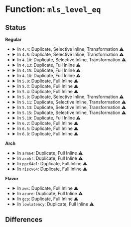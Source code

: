 # Function: <code>mls_level_eq</code>

## Status
<b>Regular</b>
<ul>
<li>
<details>
<summary>In <code>4.4</code>: Duplicate, Selective Inline, Transformation ⚠️</summary>

**Collision:** Static Duplication

**Inline:** Selective

**Transformation:** True

**Instances:**

```
In security/selinux/ss/policydb.c (ffffffff81350e3c)
Location: security/selinux/ss/mls_types.h:29
Inline: True
Inline callers:
  - security/selinux/ss/policydb.c:mls_write_range_helper
```
```
In security/selinux/ss/services.c (ffffffff81355140)
Location: security/selinux/ss/mls_types.h:29
Inline: True
Inline callers:
  - security/selinux/ss/services.c:constraint_expr_eval
  - security/selinux/ss/services.c:constraint_expr_eval
  - security/selinux/ss/services.c:selinux_audit_rule_match
  - security/selinux/ss/services.c:selinux_audit_rule_match
  - security/selinux/ss/services.c:selinux_audit_rule_match
  - security/selinux/ss/services.c:selinux_audit_rule_match
Direct callers:
  - security/selinux/ss/services.c:selinux_audit_rule_match
  - security/selinux/ss/services.c:selinux_audit_rule_match
  - security/selinux/ss/services.c:selinux_audit_rule_match
  - security/selinux/ss/services.c:selinux_audit_rule_match
```
```
In security/selinux/ss/mls.c (ffffffff8135b83b)
Location: security/selinux/ss/mls_types.h:29
Inline: True
Inline callers:
  - security/selinux/ss/mls.c:mls_compute_context_len
  - security/selinux/ss/mls.c:mls_sid_to_context
```
**Symbols:**

```
ffffffff81355140-ffffffff8135515b: mls_level_eq.part.4 (STB_LOCAL)
```
</details>
</li>
<li>
<details>
<summary>In <code>4.8</code>: Duplicate, Selective Inline, Transformation ⚠️</summary>

**Collision:** Static Duplication

**Inline:** Selective

**Transformation:** True

**Instances:**

```
In security/selinux/ss/policydb.c (ffffffff81386e9c)
Location: security/selinux/ss/mls_types.h:29
Inline: True
Inline callers:
  - security/selinux/ss/policydb.c:mls_write_range_helper
```
```
In security/selinux/ss/services.c (ffffffff81390501)
Location: security/selinux/ss/mls_types.h:29
Inline: True
Inline callers:
  - security/selinux/ss/services.c:selinux_audit_rule_match
  - security/selinux/ss/services.c:selinux_audit_rule_match
  - security/selinux/ss/services.c:selinux_audit_rule_match
  - security/selinux/ss/services.c:selinux_audit_rule_match
  - security/selinux/ss/services.c:constraint_expr_eval
  - security/selinux/ss/services.c:constraint_expr_eval
Direct callers:
  - security/selinux/ss/services.c:selinux_audit_rule_match
  - security/selinux/ss/services.c:selinux_audit_rule_match
  - security/selinux/ss/services.c:selinux_audit_rule_match
  - security/selinux/ss/services.c:selinux_audit_rule_match
```
```
In security/selinux/ss/mls.c (ffffffff813919eb)
Location: security/selinux/ss/mls_types.h:29
Inline: True
Inline callers:
  - security/selinux/ss/mls.c:mls_sid_to_context
  - security/selinux/ss/mls.c:mls_compute_context_len
```
**Symbols:**

```
ffffffff8138b0c0-ffffffff8138b0db: mls_level_eq.part.4 (STB_LOCAL)
```
</details>
</li>
<li>
<details>
<summary>In <code>4.10</code>: Duplicate, Selective Inline, Transformation ⚠️</summary>

**Collision:** Static Duplication

**Inline:** Selective

**Transformation:** True

**Instances:**

```
In security/selinux/ss/policydb.c (ffffffff8139d94c)
Location: security/selinux/ss/mls_types.h:29
Inline: True
Inline callers:
  - security/selinux/ss/policydb.c:mls_write_range_helper
```
```
In security/selinux/ss/services.c (ffffffff813a7121)
Location: security/selinux/ss/mls_types.h:29
Inline: True
Inline callers:
  - security/selinux/ss/services.c:selinux_audit_rule_match
  - security/selinux/ss/services.c:selinux_audit_rule_match
  - security/selinux/ss/services.c:selinux_audit_rule_match
  - security/selinux/ss/services.c:selinux_audit_rule_match
  - security/selinux/ss/services.c:constraint_expr_eval
  - security/selinux/ss/services.c:constraint_expr_eval
Direct callers:
  - security/selinux/ss/services.c:selinux_audit_rule_match
  - security/selinux/ss/services.c:selinux_audit_rule_match
  - security/selinux/ss/services.c:selinux_audit_rule_match
  - security/selinux/ss/services.c:selinux_audit_rule_match
```
```
In security/selinux/ss/mls.c (ffffffff813a861b)
Location: security/selinux/ss/mls_types.h:29
Inline: True
Inline callers:
  - security/selinux/ss/mls.c:mls_sid_to_context
  - security/selinux/ss/mls.c:mls_compute_context_len
```
**Symbols:**

```
ffffffff813a1cd0-ffffffff813a1ceb: mls_level_eq.part.4 (STB_LOCAL)
```
</details>
</li>
<li>
<details>
<summary>In <code>4.13</code>: Duplicate, Full Inline ⚠️</summary>

**Collision:** Static Duplication

**Inline:** Full

**Transformation:** False

**Instances:**

```
In security/selinux/ss/policydb.c (ffffffff813b439c)
Location: security/selinux/ss/mls_types.h:29
Inline: True
```
```
In security/selinux/ss/services.c (ffffffff813bdb9c)
Location: security/selinux/ss/mls_types.h:29
Inline: True
Inline callers:
  - security/selinux/ss/services.c:selinux_audit_rule_match
  - security/selinux/ss/services.c:selinux_audit_rule_match
  - security/selinux/ss/services.c:selinux_audit_rule_match
  - security/selinux/ss/services.c:selinux_audit_rule_match
  - security/selinux/ss/services.c:constraint_expr_eval
  - security/selinux/ss/services.c:constraint_expr_eval
```
```
In security/selinux/ss/mls.c (ffffffff813bf33b)
Location: security/selinux/ss/mls_types.h:29
Inline: True
Inline callers:
  - security/selinux/ss/mls.c:mls_sid_to_context
  - security/selinux/ss/mls.c:mls_compute_context_len
```
</details>
</li>
<li>
<details>
<summary>In <code>4.15</code>: Duplicate, Full Inline ⚠️</summary>

**Collision:** Static Duplication

**Inline:** Full

**Transformation:** False

**Instances:**

```
In security/selinux/ss/policydb.c (ffffffff813da4ec)
Location: security/selinux/ss/mls_types.h:30
Inline: True
```
```
In security/selinux/ss/services.c (ffffffff813e3d2b)
Location: security/selinux/ss/mls_types.h:30
Inline: True
Inline callers:
  - security/selinux/ss/services.c:selinux_audit_rule_match
  - security/selinux/ss/services.c:selinux_audit_rule_match
  - security/selinux/ss/services.c:selinux_audit_rule_match
  - security/selinux/ss/services.c:selinux_audit_rule_match
  - security/selinux/ss/services.c:constraint_expr_eval
  - security/selinux/ss/services.c:constraint_expr_eval
```
```
In security/selinux/ss/mls.c (ffffffff813e54f5)
Location: security/selinux/ss/mls_types.h:30
Inline: True
Inline callers:
  - security/selinux/ss/mls.c:mls_sid_to_context
  - security/selinux/ss/mls.c:mls_compute_context_len
```
</details>
</li>
<li>
<details>
<summary>In <code>4.18</code>: Duplicate, Full Inline ⚠️</summary>

**Collision:** Static Duplication

**Inline:** Full

**Transformation:** False

**Instances:**

```
In security/selinux/ss/policydb.c (ffffffff8140a8ad)
Location: security/selinux/ss/mls_types.h:30
Inline: True
Inline callers:
  - security/selinux/ss/policydb.c:mls_write_range_helper
```
```
In security/selinux/ss/services.c (ffffffff81414583)
Location: security/selinux/ss/mls_types.h:30
Inline: True
Inline callers:
  - security/selinux/ss/services.c:selinux_audit_rule_match
  - security/selinux/ss/services.c:selinux_audit_rule_match
  - security/selinux/ss/services.c:selinux_audit_rule_match
  - security/selinux/ss/services.c:selinux_audit_rule_match
```
```
In security/selinux/ss/mls.c (ffffffff814160c5)
Location: security/selinux/ss/mls_types.h:30
Inline: True
Inline callers:
  - security/selinux/ss/mls.c:mls_sid_to_context
  - security/selinux/ss/mls.c:mls_compute_context_len
```
</details>
</li>
<li>
<details>
<summary>In <code>5.0</code>: Duplicate, Full Inline ⚠️</summary>

**Collision:** Static Duplication

**Inline:** Full

**Transformation:** False

**Instances:**

```
In security/selinux/ss/policydb.c (ffffffff81426d1d)
Location: security/selinux/ss/mls_types.h:30
Inline: True
Inline callers:
  - security/selinux/ss/policydb.c:mls_write_range_helper
```
```
In security/selinux/ss/services.c (ffffffff81430a70)
Location: security/selinux/ss/mls_types.h:30
Inline: True
Inline callers:
  - security/selinux/ss/services.c:selinux_audit_rule_match
  - security/selinux/ss/services.c:selinux_audit_rule_match
  - security/selinux/ss/services.c:selinux_audit_rule_match
  - security/selinux/ss/services.c:selinux_audit_rule_match
  - security/selinux/ss/services.c:selinux_audit_rule_match
  - security/selinux/ss/services.c:selinux_audit_rule_match
  - security/selinux/ss/services.c:selinux_audit_rule_match
```
```
In security/selinux/ss/mls.c (ffffffff81432895)
Location: security/selinux/ss/mls_types.h:30
Inline: True
Inline callers:
  - security/selinux/ss/mls.c:mls_sid_to_context
  - security/selinux/ss/mls.c:mls_sid_to_context
  - security/selinux/ss/mls.c:mls_compute_context_len
  - security/selinux/ss/mls.c:mls_compute_context_len
```
</details>
</li>
<li>
<details>
<summary>In <code>5.3</code>: Duplicate, Full Inline ⚠️</summary>

**Collision:** Static Duplication

**Inline:** Full

**Transformation:** False

**Instances:**

```
In security/selinux/ss/policydb.c (ffffffff814545ee)
Location: security/selinux/ss/mls_types.h:30
Inline: True
Inline callers:
  - security/selinux/ss/policydb.c:mls_write_range_helper
```
```
In security/selinux/ss/services.c (ffffffff8145e400)
Location: security/selinux/ss/mls_types.h:30
Inline: True
Inline callers:
  - security/selinux/ss/services.c:selinux_audit_rule_match
  - security/selinux/ss/services.c:selinux_audit_rule_match
  - security/selinux/ss/services.c:selinux_audit_rule_match
  - security/selinux/ss/services.c:selinux_audit_rule_match
  - security/selinux/ss/services.c:selinux_audit_rule_match
  - security/selinux/ss/services.c:selinux_audit_rule_match
  - security/selinux/ss/services.c:selinux_audit_rule_match
```
```
In security/selinux/ss/mls.c (ffffffff814602df)
Location: security/selinux/ss/mls_types.h:30
Inline: True
Inline callers:
  - security/selinux/ss/mls.c:mls_sid_to_context
  - security/selinux/ss/mls.c:mls_sid_to_context
  - security/selinux/ss/mls.c:mls_compute_context_len
  - security/selinux/ss/mls.c:mls_compute_context_len
```
</details>
</li>
<li>
<details>
<summary>In <code>5.4</code>: Duplicate, Full Inline ⚠️</summary>

**Collision:** Static Duplication

**Inline:** Full

**Transformation:** False

**Instances:**

```
In security/selinux/ss/policydb.c (ffffffff8146e38e)
Location: security/selinux/ss/mls_types.h:30
Inline: True
Inline callers:
  - security/selinux/ss/policydb.c:mls_write_range_helper
```
```
In security/selinux/ss/services.c (ffffffff814781b0)
Location: security/selinux/ss/mls_types.h:30
Inline: True
Inline callers:
  - security/selinux/ss/services.c:selinux_audit_rule_match
  - security/selinux/ss/services.c:selinux_audit_rule_match
  - security/selinux/ss/services.c:selinux_audit_rule_match
  - security/selinux/ss/services.c:selinux_audit_rule_match
  - security/selinux/ss/services.c:selinux_audit_rule_match
  - security/selinux/ss/services.c:selinux_audit_rule_match
  - security/selinux/ss/services.c:selinux_audit_rule_match
```
```
In security/selinux/ss/mls.c (ffffffff8147a08f)
Location: security/selinux/ss/mls_types.h:30
Inline: True
Inline callers:
  - security/selinux/ss/mls.c:mls_sid_to_context
  - security/selinux/ss/mls.c:mls_sid_to_context
  - security/selinux/ss/mls.c:mls_compute_context_len
  - security/selinux/ss/mls.c:mls_compute_context_len
```
</details>
</li>
<li>
<details>
<summary>In <code>5.8</code>: Duplicate, Selective Inline, Transformation ⚠️</summary>

**Collision:** Static Duplication

**Inline:** Selective

**Transformation:** True

**Instances:**

```
In security/selinux/ss/policydb.c (0)
Location: security/selinux/ss/mls_types.h:30
Inline: True
Inline callers:
  - security/selinux/ss/policydb.c:mls_write_range_helper
```
```
In security/selinux/ss/services.c (ffffffff814cd65d)
Location: security/selinux/ss/mls_types.h:30
Inline: True
Inline callers:
  - security/selinux/ss/services.c:selinux_audit_rule_match
  - security/selinux/ss/services.c:selinux_audit_rule_match
  - security/selinux/ss/services.c:selinux_audit_rule_match
  - security/selinux/ss/services.c:selinux_audit_rule_match
  - security/selinux/ss/services.c:selinux_audit_rule_match
  - security/selinux/ss/services.c:selinux_audit_rule_match
  - security/selinux/ss/services.c:constraint_expr_eval
  - security/selinux/ss/services.c:constraint_expr_eval
  - security/selinux/ss/services.c:constraint_expr_eval
  - security/selinux/ss/services.c:constraint_expr_eval
Direct callers:
  - security/selinux/ss/services.c:selinux_audit_rule_match
```
```
In security/selinux/ss/mls.c (ffffffff814cf668)
Location: security/selinux/ss/mls_types.h:30
Inline: True
Inline callers:
  - security/selinux/ss/mls.c:mls_sid_to_context
  - security/selinux/ss/mls.c:mls_sid_to_context
  - security/selinux/ss/mls.c:mls_compute_context_len
  - security/selinux/ss/mls.c:mls_compute_context_len
```
**Symbols:**

```
ffffffff814c7de0-ffffffff814c7dfb: mls_level_eq.part.0 (STB_LOCAL)
```
</details>
</li>
<li>
<details>
<summary>In <code>5.11</code>: Duplicate, Selective Inline, Transformation ⚠️</summary>

**Collision:** Static Duplication

**Inline:** Selective

**Transformation:** True

**Instances:**

```
In security/selinux/ss/policydb.c (0)
Location: security/selinux/ss/mls_types.h:30
Inline: True
Inline callers:
  - security/selinux/ss/policydb.c:mls_write_range_helper
```
```
In security/selinux/ss/services.c (ffffffff814eac84)
Location: security/selinux/ss/mls_types.h:30
Inline: True
Inline callers:
  - security/selinux/ss/services.c:selinux_audit_rule_match
  - security/selinux/ss/services.c:selinux_audit_rule_match
  - security/selinux/ss/services.c:selinux_audit_rule_match
  - security/selinux/ss/services.c:selinux_audit_rule_match
  - security/selinux/ss/services.c:selinux_audit_rule_match
  - security/selinux/ss/services.c:selinux_audit_rule_match
  - security/selinux/ss/services.c:constraint_expr_eval
  - security/selinux/ss/services.c:constraint_expr_eval
  - security/selinux/ss/services.c:constraint_expr_eval
  - security/selinux/ss/services.c:constraint_expr_eval
Direct callers:
  - security/selinux/ss/services.c:selinux_audit_rule_match
  - security/selinux/ss/services.c:selinux_audit_rule_match
```
```
In security/selinux/ss/mls.c (ffffffff814ecb9c)
Location: security/selinux/ss/mls_types.h:30
Inline: True
Inline callers:
  - security/selinux/ss/mls.c:mls_sid_to_context
  - security/selinux/ss/mls.c:mls_sid_to_context
  - security/selinux/ss/mls.c:mls_compute_context_len
  - security/selinux/ss/mls.c:mls_compute_context_len
```
**Symbols:**

```
ffffffff814e5c00-ffffffff814e5c1b: mls_level_eq.part.0 (STB_LOCAL)
```
</details>
</li>
<li>
<details>
<summary>In <code>5.13</code>: Duplicate, Selective Inline, Transformation ⚠️</summary>

**Collision:** Static Duplication

**Inline:** Selective

**Transformation:** True

**Instances:**

```
In security/selinux/ss/policydb.c (0)
Location: security/selinux/ss/mls_types.h:30
Inline: True
Inline callers:
  - security/selinux/ss/policydb.c:mls_write_range_helper
```
```
In security/selinux/ss/services.c (ffffffff814f18e4)
Location: security/selinux/ss/mls_types.h:30
Inline: True
Inline callers:
  - security/selinux/ss/services.c:selinux_audit_rule_match
  - security/selinux/ss/services.c:selinux_audit_rule_match
  - security/selinux/ss/services.c:selinux_audit_rule_match
  - security/selinux/ss/services.c:selinux_audit_rule_match
  - security/selinux/ss/services.c:selinux_audit_rule_match
  - security/selinux/ss/services.c:selinux_audit_rule_match
  - security/selinux/ss/services.c:constraint_expr_eval
  - security/selinux/ss/services.c:constraint_expr_eval
  - security/selinux/ss/services.c:constraint_expr_eval
  - security/selinux/ss/services.c:constraint_expr_eval
Direct callers:
  - security/selinux/ss/services.c:selinux_audit_rule_match
  - security/selinux/ss/services.c:selinux_audit_rule_match
```
```
In security/selinux/ss/mls.c (ffffffff814f3936)
Location: security/selinux/ss/mls_types.h:30
Inline: True
Inline callers:
  - security/selinux/ss/mls.c:mls_sid_to_context
  - security/selinux/ss/mls.c:mls_sid_to_context
  - security/selinux/ss/mls.c:mls_compute_context_len
  - security/selinux/ss/mls.c:mls_compute_context_len
```
**Symbols:**

```
ffffffff814ec4d0-ffffffff814ec4eb: mls_level_eq.part.0 (STB_LOCAL)
```
</details>
</li>
<li>
<details>
<summary>In <code>5.15</code>: Duplicate, Selective Inline, Transformation ⚠️</summary>

**Collision:** Static Duplication

**Inline:** Selective

**Transformation:** True

**Instances:**

```
In security/selinux/ss/policydb.c (0)
Location: security/selinux/ss/mls_types.h:30
Inline: True
Inline callers:
  - security/selinux/ss/policydb.c:mls_write_range_helper
```
```
In security/selinux/ss/services.c (ffffffff8154bfa2)
Location: security/selinux/ss/mls_types.h:30
Inline: True
Inline callers:
  - security/selinux/ss/services.c:selinux_audit_rule_match
  - security/selinux/ss/services.c:selinux_audit_rule_match
  - security/selinux/ss/services.c:selinux_audit_rule_match
  - security/selinux/ss/services.c:selinux_audit_rule_match
  - security/selinux/ss/services.c:selinux_audit_rule_match
  - security/selinux/ss/services.c:selinux_audit_rule_match
  - security/selinux/ss/services.c:constraint_expr_eval
  - security/selinux/ss/services.c:constraint_expr_eval
  - security/selinux/ss/services.c:constraint_expr_eval
  - security/selinux/ss/services.c:constraint_expr_eval
Direct callers:
  - security/selinux/ss/services.c:selinux_audit_rule_match
  - security/selinux/ss/services.c:selinux_audit_rule_match
```
```
In security/selinux/ss/mls.c (ffffffff8154e2ba)
Location: security/selinux/ss/mls_types.h:30
Inline: True
Inline callers:
  - security/selinux/ss/mls.c:mls_sid_to_context
  - security/selinux/ss/mls.c:mls_sid_to_context
  - security/selinux/ss/mls.c:mls_compute_context_len
  - security/selinux/ss/mls.c:mls_compute_context_len
```
**Symbols:**

```
ffffffff81546120-ffffffff8154613b: mls_level_eq.part.0 (STB_LOCAL)
```
</details>
</li>
<li>
<details>
<summary>In <code>5.19</code>: Duplicate, Full Inline ⚠️</summary>

**Collision:** Static Duplication

**Inline:** Full

**Transformation:** False

**Instances:**

```
In security/selinux/ss/policydb.c (ffffffff815d9f53)
Location: security/selinux/ss/mls_types.h:30
Inline: True
Inline callers:
  - security/selinux/ss/policydb.c:mls_write_range_helper
```
```
In security/selinux/ss/services.c (ffffffff815e4e84)
Location: security/selinux/ss/mls_types.h:30
Inline: True
Inline callers:
  - security/selinux/ss/services.c:selinux_audit_rule_match
  - security/selinux/ss/services.c:selinux_audit_rule_match
  - security/selinux/ss/services.c:selinux_audit_rule_match
  - security/selinux/ss/services.c:selinux_audit_rule_match
  - security/selinux/ss/services.c:constraint_expr_eval
  - security/selinux/ss/services.c:constraint_expr_eval
```
```
In security/selinux/ss/mls.c (ffffffff815e7056)
Location: security/selinux/ss/mls_types.h:30
Inline: True
Inline callers:
  - security/selinux/ss/mls.c:mls_sid_to_context
  - security/selinux/ss/mls.c:mls_compute_context_len
```
</details>
</li>
<li>
<details>
<summary>In <code>6.2</code>: Duplicate, Full Inline ⚠️</summary>

**Collision:** Static Duplication

**Inline:** Full

**Transformation:** False

**Instances:**

```
In security/selinux/ss/policydb.c (ffffffff816869f3)
Location: security/selinux/ss/mls_types.h:30
Inline: True
Inline callers:
  - security/selinux/ss/policydb.c:mls_write_range_helper
```
```
In security/selinux/ss/services.c (ffffffff816942c4)
Location: security/selinux/ss/mls_types.h:30
Inline: True
Inline callers:
  - security/selinux/ss/services.c:selinux_audit_rule_match
  - security/selinux/ss/services.c:selinux_audit_rule_match
  - security/selinux/ss/services.c:selinux_audit_rule_match
  - security/selinux/ss/services.c:selinux_audit_rule_match
  - security/selinux/ss/services.c:constraint_expr_eval
  - security/selinux/ss/services.c:constraint_expr_eval
```
```
In security/selinux/ss/mls.c (ffffffff816966cc)
Location: security/selinux/ss/mls_types.h:30
Inline: True
Inline callers:
  - security/selinux/ss/mls.c:mls_sid_to_context
  - security/selinux/ss/mls.c:mls_compute_context_len
```
</details>
</li>
<li>
<details>
<summary>In <code>6.5</code>: Duplicate, Full Inline ⚠️</summary>

**Collision:** Static Duplication

**Inline:** Full

**Transformation:** False

**Instances:**

```
In security/selinux/ss/policydb.c (ffffffff816bf5b3)
Location: security/selinux/ss/mls_types.h:30
Inline: True
Inline callers:
  - security/selinux/ss/policydb.c:mls_write_range_helper
```
```
In security/selinux/ss/services.c (ffffffff816cc7f6)
Location: security/selinux/ss/mls_types.h:30
Inline: True
Inline callers:
  - security/selinux/ss/services.c:selinux_audit_rule_match
  - security/selinux/ss/services.c:selinux_audit_rule_match
  - security/selinux/ss/services.c:selinux_audit_rule_match
  - security/selinux/ss/services.c:selinux_audit_rule_match
  - security/selinux/ss/services.c:constraint_expr_eval
  - security/selinux/ss/services.c:constraint_expr_eval
```
```
In security/selinux/ss/mls.c (ffffffff816cebc7)
Location: security/selinux/ss/mls_types.h:30
Inline: True
Inline callers:
  - security/selinux/ss/mls.c:mls_sid_to_context
  - security/selinux/ss/mls.c:mls_compute_context_len
```
</details>
</li>
<li>
<details>
<summary>In <code>6.8</code>: Duplicate, Full Inline ⚠️</summary>

**Collision:** Static Duplication

**Inline:** Full

**Transformation:** False

**Instances:**

```
In security/selinux/ss/policydb.c (ffffffff816fbdf3)
Location: security/selinux/ss/mls_types.h:30
Inline: True
Inline callers:
  - security/selinux/ss/policydb.c:mls_write_range_helper
```
```
In security/selinux/ss/services.c (ffffffff81703285)
Location: security/selinux/ss/mls_types.h:30
Inline: True
Inline callers:
  - security/selinux/ss/services.c:constraint_expr_eval
  - security/selinux/ss/services.c:constraint_expr_eval
```
```
In security/selinux/ss/mls.c (ffffffff8170b1e7)
Location: security/selinux/ss/mls_types.h:30
Inline: True
Inline callers:
  - security/selinux/ss/mls.c:mls_sid_to_context
  - security/selinux/ss/mls.c:mls_compute_context_len
```
</details>
</li>
</ul>
<b>Arch</b>
<ul>
<li>
<details>
<summary>In <code>arm64</code>: Duplicate, Full Inline ⚠️</summary>

**Collision:** Static Duplication

**Inline:** Full

**Transformation:** False

**Instances:**

```
In security/selinux/ss/policydb.c (ffff80001055da5c)
Location: security/selinux/ss/mls_types.h:30
Inline: True
Inline callers:
  - security/selinux/ss/policydb.c:mls_write_range_helper
```
```
In security/selinux/ss/services.c (ffff800010568238)
Location: security/selinux/ss/mls_types.h:30
Inline: True
Inline callers:
  - security/selinux/ss/services.c:selinux_audit_rule_match
  - security/selinux/ss/services.c:selinux_audit_rule_match
  - security/selinux/ss/services.c:selinux_audit_rule_match
  - security/selinux/ss/services.c:selinux_audit_rule_match
  - security/selinux/ss/services.c:selinux_audit_rule_match
  - security/selinux/ss/services.c:selinux_audit_rule_match
  - security/selinux/ss/services.c:selinux_audit_rule_match
```
```
In security/selinux/ss/mls.c (ffff80001056a554)
Location: security/selinux/ss/mls_types.h:30
Inline: True
Inline callers:
  - security/selinux/ss/mls.c:mls_sid_to_context
  - security/selinux/ss/mls.c:mls_sid_to_context
  - security/selinux/ss/mls.c:mls_compute_context_len
  - security/selinux/ss/mls.c:mls_compute_context_len
```
</details>
</li>
<li>
<details>
<summary>In <code>armhf</code>: Duplicate, Full Inline ⚠️</summary>

**Collision:** Static Duplication

**Inline:** Full

**Transformation:** False

**Instances:**

```
In security/selinux/ss/policydb.c (c0711e00)
Location: security/selinux/ss/mls_types.h:30
Inline: True
```
```
In security/selinux/ss/services.c (c071c630)
Location: security/selinux/ss/mls_types.h:30
Inline: True
Inline callers:
  - security/selinux/ss/services.c:selinux_audit_rule_match
  - security/selinux/ss/services.c:selinux_audit_rule_match
  - security/selinux/ss/services.c:selinux_audit_rule_match
  - security/selinux/ss/services.c:selinux_audit_rule_match
  - security/selinux/ss/services.c:selinux_audit_rule_match
  - security/selinux/ss/services.c:selinux_audit_rule_match
  - security/selinux/ss/services.c:selinux_audit_rule_match
  - security/selinux/ss/services.c:constraint_expr_eval
  - security/selinux/ss/services.c:constraint_expr_eval
  - security/selinux/ss/services.c:constraint_expr_eval
  - security/selinux/ss/services.c:constraint_expr_eval
```
```
In security/selinux/ss/mls.c (c071e198)
Location: security/selinux/ss/mls_types.h:30
Inline: True
Inline callers:
  - security/selinux/ss/mls.c:mls_sid_to_context
  - security/selinux/ss/mls.c:mls_sid_to_context
  - security/selinux/ss/mls.c:mls_compute_context_len
  - security/selinux/ss/mls.c:mls_compute_context_len
```
</details>
</li>
<li>
<details>
<summary>In <code>ppc64el</code>: Duplicate, Full Inline ⚠️</summary>

**Collision:** Static Duplication

**Inline:** Full

**Transformation:** False

**Instances:**

```
In security/selinux/ss/policydb.c (c0000000006bd734)
Location: security/selinux/ss/mls_types.h:30
Inline: True
Inline callers:
  - security/selinux/ss/policydb.c:mls_write_range_helper
```
```
In security/selinux/ss/services.c (c0000000006cb95c)
Location: security/selinux/ss/mls_types.h:30
Inline: True
Inline callers:
  - security/selinux/ss/services.c:selinux_audit_rule_match
  - security/selinux/ss/services.c:selinux_audit_rule_match
  - security/selinux/ss/services.c:selinux_audit_rule_match
  - security/selinux/ss/services.c:selinux_audit_rule_match
  - security/selinux/ss/services.c:selinux_audit_rule_match
  - security/selinux/ss/services.c:selinux_audit_rule_match
  - security/selinux/ss/services.c:selinux_audit_rule_match
```
```
In security/selinux/ss/mls.c (c0000000006cdf60)
Location: security/selinux/ss/mls_types.h:30
Inline: True
Inline callers:
  - security/selinux/ss/mls.c:mls_sid_to_context
  - security/selinux/ss/mls.c:mls_sid_to_context
  - security/selinux/ss/mls.c:mls_compute_context_len
  - security/selinux/ss/mls.c:mls_compute_context_len
```
</details>
</li>
<li>
<details>
<summary>In <code>riscv64</code>: Duplicate, Full Inline ⚠️</summary>

**Collision:** Static Duplication

**Inline:** Full

**Transformation:** False

**Instances:**

```
In security/selinux/ss/policydb.c (ffffffe0003b412c)
Location: security/selinux/ss/mls_types.h:30
Inline: True
Inline callers:
  - security/selinux/ss/policydb.c:mls_write_range_helper
```
```
In security/selinux/ss/services.c (ffffffe0003bda92)
Location: security/selinux/ss/mls_types.h:30
Inline: True
Inline callers:
  - security/selinux/ss/services.c:selinux_audit_rule_match
  - security/selinux/ss/services.c:selinux_audit_rule_match
  - security/selinux/ss/services.c:selinux_audit_rule_match
  - security/selinux/ss/services.c:selinux_audit_rule_match
  - security/selinux/ss/services.c:selinux_audit_rule_match
  - security/selinux/ss/services.c:selinux_audit_rule_match
  - security/selinux/ss/services.c:selinux_audit_rule_match
```
```
In security/selinux/ss/mls.c (ffffffe0003bf52a)
Location: security/selinux/ss/mls_types.h:30
Inline: True
Inline callers:
  - security/selinux/ss/mls.c:mls_sid_to_context
  - security/selinux/ss/mls.c:mls_sid_to_context
  - security/selinux/ss/mls.c:mls_compute_context_len
  - security/selinux/ss/mls.c:mls_compute_context_len
```
</details>
</li>
</ul>
<b>Flavor</b>
<ul>
<li>
<details>
<summary>In <code>aws</code>: Duplicate, Full Inline ⚠️</summary>

**Collision:** Static Duplication

**Inline:** Full

**Transformation:** False

**Instances:**

```
In security/selinux/ss/policydb.c (ffffffff8146696e)
Location: security/selinux/ss/mls_types.h:30
Inline: True
Inline callers:
  - security/selinux/ss/policydb.c:mls_write_range_helper
```
```
In security/selinux/ss/services.c (ffffffff81470790)
Location: security/selinux/ss/mls_types.h:30
Inline: True
Inline callers:
  - security/selinux/ss/services.c:selinux_audit_rule_match
  - security/selinux/ss/services.c:selinux_audit_rule_match
  - security/selinux/ss/services.c:selinux_audit_rule_match
  - security/selinux/ss/services.c:selinux_audit_rule_match
  - security/selinux/ss/services.c:selinux_audit_rule_match
  - security/selinux/ss/services.c:selinux_audit_rule_match
  - security/selinux/ss/services.c:selinux_audit_rule_match
```
```
In security/selinux/ss/mls.c (ffffffff8147266f)
Location: security/selinux/ss/mls_types.h:30
Inline: True
Inline callers:
  - security/selinux/ss/mls.c:mls_sid_to_context
  - security/selinux/ss/mls.c:mls_sid_to_context
  - security/selinux/ss/mls.c:mls_compute_context_len
  - security/selinux/ss/mls.c:mls_compute_context_len
```
</details>
</li>
<li>
<details>
<summary>In <code>azure</code>: Duplicate, Full Inline ⚠️</summary>

**Collision:** Static Duplication

**Inline:** Full

**Transformation:** False

**Instances:**

```
In security/selinux/ss/policydb.c (ffffffff8145739e)
Location: security/selinux/ss/mls_types.h:30
Inline: True
Inline callers:
  - security/selinux/ss/policydb.c:mls_write_range_helper
```
```
In security/selinux/ss/services.c (ffffffff814611b0)
Location: security/selinux/ss/mls_types.h:30
Inline: True
Inline callers:
  - security/selinux/ss/services.c:selinux_audit_rule_match
  - security/selinux/ss/services.c:selinux_audit_rule_match
  - security/selinux/ss/services.c:selinux_audit_rule_match
  - security/selinux/ss/services.c:selinux_audit_rule_match
  - security/selinux/ss/services.c:selinux_audit_rule_match
  - security/selinux/ss/services.c:selinux_audit_rule_match
  - security/selinux/ss/services.c:selinux_audit_rule_match
```
```
In security/selinux/ss/mls.c (ffffffff8146308f)
Location: security/selinux/ss/mls_types.h:30
Inline: True
Inline callers:
  - security/selinux/ss/mls.c:mls_sid_to_context
  - security/selinux/ss/mls.c:mls_sid_to_context
  - security/selinux/ss/mls.c:mls_compute_context_len
  - security/selinux/ss/mls.c:mls_compute_context_len
```
</details>
</li>
<li>
<details>
<summary>In <code>gcp</code>: Duplicate, Full Inline ⚠️</summary>

**Collision:** Static Duplication

**Inline:** Full

**Transformation:** False

**Instances:**

```
In security/selinux/ss/policydb.c (ffffffff81462a0e)
Location: security/selinux/ss/mls_types.h:30
Inline: True
Inline callers:
  - security/selinux/ss/policydb.c:mls_write_range_helper
```
```
In security/selinux/ss/services.c (ffffffff8146c830)
Location: security/selinux/ss/mls_types.h:30
Inline: True
Inline callers:
  - security/selinux/ss/services.c:selinux_audit_rule_match
  - security/selinux/ss/services.c:selinux_audit_rule_match
  - security/selinux/ss/services.c:selinux_audit_rule_match
  - security/selinux/ss/services.c:selinux_audit_rule_match
  - security/selinux/ss/services.c:selinux_audit_rule_match
  - security/selinux/ss/services.c:selinux_audit_rule_match
  - security/selinux/ss/services.c:selinux_audit_rule_match
```
```
In security/selinux/ss/mls.c (ffffffff8146e70f)
Location: security/selinux/ss/mls_types.h:30
Inline: True
Inline callers:
  - security/selinux/ss/mls.c:mls_sid_to_context
  - security/selinux/ss/mls.c:mls_sid_to_context
  - security/selinux/ss/mls.c:mls_compute_context_len
  - security/selinux/ss/mls.c:mls_compute_context_len
```
</details>
</li>
<li>
<details>
<summary>In <code>lowlatency</code>: Duplicate, Full Inline ⚠️</summary>

**Collision:** Static Duplication

**Inline:** Full

**Transformation:** False

**Instances:**

```
In security/selinux/ss/policydb.c (ffffffff8147a20e)
Location: security/selinux/ss/mls_types.h:30
Inline: True
Inline callers:
  - security/selinux/ss/policydb.c:mls_write_range_helper
```
```
In security/selinux/ss/services.c (ffffffff8148404f)
Location: security/selinux/ss/mls_types.h:30
Inline: True
Inline callers:
  - security/selinux/ss/services.c:selinux_audit_rule_match
  - security/selinux/ss/services.c:selinux_audit_rule_match
  - security/selinux/ss/services.c:selinux_audit_rule_match
  - security/selinux/ss/services.c:selinux_audit_rule_match
  - security/selinux/ss/services.c:selinux_audit_rule_match
  - security/selinux/ss/services.c:selinux_audit_rule_match
  - security/selinux/ss/services.c:selinux_audit_rule_match
```
```
In security/selinux/ss/mls.c (ffffffff81485f7f)
Location: security/selinux/ss/mls_types.h:30
Inline: True
Inline callers:
  - security/selinux/ss/mls.c:mls_sid_to_context
  - security/selinux/ss/mls.c:mls_sid_to_context
  - security/selinux/ss/mls.c:mls_compute_context_len
  - security/selinux/ss/mls.c:mls_compute_context_len
```
</details>
</li>
</ul>

## Differences
